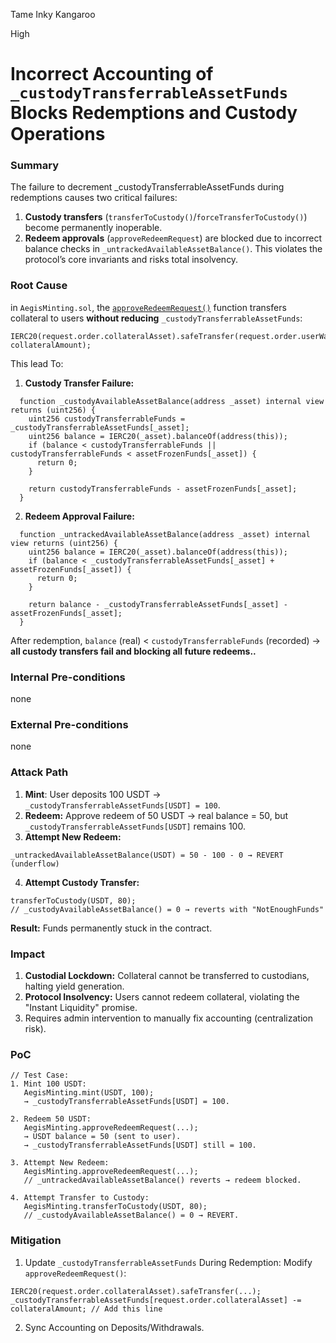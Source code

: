 Tame Inky Kangaroo

High

# Incorrect Accounting of `_custodyTransferrableAssetFunds` Blocks Redemptions and Custody Operations

### Summary

The failure to decrement _custodyTransferrableAssetFunds during redemptions causes two critical failures:
1. **Custody transfers** (`transferToCustody()`/`forceTransferToCustody()`) become permanently inoperable.
2. **Redeem approvals** (`approveRedeemRequest`) are blocked due to incorrect balance checks in `_untrackedAvailableAssetBalance()`.
This violates the protocol’s core invariants and risks total insolvency.

### Root Cause

in `AegisMinting.sol`, the [`approveRedeemRequest()`](https://github.com/sherlock-audit/2025-04-aegis-op-grant/blob/main/aegis-contracts/contracts/AegisMinting.sol#L315-L358) function transfers collateral to users **without reducing** `_custodyTransferrableAssetFunds`:
```solidity
IERC20(request.order.collateralAsset).safeTransfer(request.order.userWallet, collateralAmount);
```
This lead To:
1. **Custody Transfer Failure:**
```solidity
  function _custodyAvailableAssetBalance(address _asset) internal view returns (uint256) {
    uint256 custodyTransferrableFunds = _custodyTransferrableAssetFunds[_asset];
    uint256 balance = IERC20(_asset).balanceOf(address(this));
    if (balance < custodyTransferrableFunds || custodyTransferrableFunds < assetFrozenFunds[_asset]) {
      return 0;
    }

    return custodyTransferrableFunds - assetFrozenFunds[_asset];
  }
```
2. **Redeem Approval Failure:**
```solidity
  function _untrackedAvailableAssetBalance(address _asset) internal view returns (uint256) {
    uint256 balance = IERC20(_asset).balanceOf(address(this));
    if (balance < _custodyTransferrableAssetFunds[_asset] + assetFrozenFunds[_asset]) {
      return 0;
    }

    return balance - _custodyTransferrableAssetFunds[_asset] - assetFrozenFunds[_asset];
  }
```

After redemption, `balance` (real) < `custodyTransferrableFunds` (recorded) → **all custody transfers fail and blocking all future redeems..**

### Internal Pre-conditions

none

### External Pre-conditions

none

### Attack Path

1. **Mint**: User deposits 100 USDT → `_custodyTransferrableAssetFunds[USDT] = 100`.
2. **Redeem:** Approve redeem of 50 USDT → real balance = 50, but `_custodyTransferrableAssetFunds[USDT]` remains 100.
3. **Attempt New Redeem:** 
```solidity
_untrackedAvailableAssetBalance(USDT) = 50 - 100 - 0 → REVERT (underflow)
``` 
4. **Attempt Custody Transfer:**
```solidity
transferToCustody(USDT, 80); 
// _custodyAvailableAssetBalance() = 0 → reverts with "NotEnoughFunds"
```
**Result:** Funds permanently stuck in the contract.

### Impact

1. **Custodial Lockdown:** Collateral cannot be transferred to custodians, halting yield generation.
2. **Protocol Insolvency:** Users cannot redeem collateral, violating the "Instant Liquidity" promise.
3. Requires admin intervention to manually fix accounting (centralization risk).

### PoC

```solidity
// Test Case:
1. Mint 100 USDT:
   AegisMinting.mint(USDT, 100);
   → _custodyTransferrableAssetFunds[USDT] = 100.

2. Redeem 50 USDT:
   AegisMinting.approveRedeemRequest(...);
   → USDT balance = 50 (sent to user).
   → _custodyTransferrableAssetFunds[USDT] still = 100.

3. Attempt New Redeem:
   AegisMinting.approveRedeemRequest(...); 
   // _untrackedAvailableAssetBalance() reverts → redeem blocked.

4. Attempt Transfer to Custody:
   AegisMinting.transferToCustody(USDT, 80);
   // _custodyAvailableAssetBalance() = 0 → REVERT.
```

### Mitigation

1. Update `_custodyTransferrableAssetFunds` During Redemption:
Modify `approveRedeemRequest()`:
```solidity
IERC20(request.order.collateralAsset).safeTransfer(...);
_custodyTransferrableAssetFunds[request.order.collateralAsset] -= collateralAmount; // Add this line
```
2. Sync Accounting on Deposits/Withdrawals.
